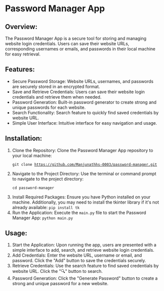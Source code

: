 <!DOCTYPE html>

</head>
<body>
    <h1>Password Manager App</h1>

  <h2>Overview:</h2>
    <p>
        The Password Manager App is a secure tool for storing and managing website login credentials.
        Users can save their website URLs, corresponding usernames or emails, and passwords in their local machine for easy retrieval.
    </p>

  <h2>Features:</h2>
    <ul>
        <li>Secure Password Storage: Website URLs, usernames, and passwords are securely stored in an encrypted format.</li>
        <li>Save and Retrieve Credentials: Users can save their website login credentials and retrieve them when needed.</li>
        <li>Password Generation: Built-in password generator to create strong and unique passwords for each website.</li>
        <li>Search Functionality: Search feature to quickly find saved credentials by website URL.</li>
        <li>Simple User Interface: Intuitive interface for easy navigation and usage.</li>
    </ul>

  <h2>Installation:</h2>
    <ol>
        <li>Clone the Repository: Clone the Password Manager App repository to your local machine:
       
  <code>git clone https://github.com/Manjunathhs-0003/password-manager.git</code></li>
        <li>Navigate to the Project Directory: Use the terminal or command prompt to navigate to the project directory:
  
  <code>cd password-manager</code></li>
        <li>Install Required Packages: Ensure you have Python installed on your machine. Additionally, you may need to install the tkinter library if it's not already available:
            <code>pip install tk</code></li>
        <li>Run the Application: Execute the <code>main.py</code> file to start the Password Manager App:
            <code>python main.py</code></li>
    </ol>

  <h2>Usage:</h2>
    <ol>
        <li>Start the Application: Upon running the app, users are presented with a simple interface to add, search, and retrieve website login credentials.</li>
        <li>Add Credentials: Enter the website URL, username or email, and password. Click the "Add" button to save the credentials securely.</li>
        <li>Retrieve Credentials: Use the search feature to find saved credentials by website URL. Click the "🔍" button to search.</li>
        <li>Password Generation: Click the "Generate Password" button to create a strong and unique password for a new website.</li>
    </ol>
</body>
</html>
